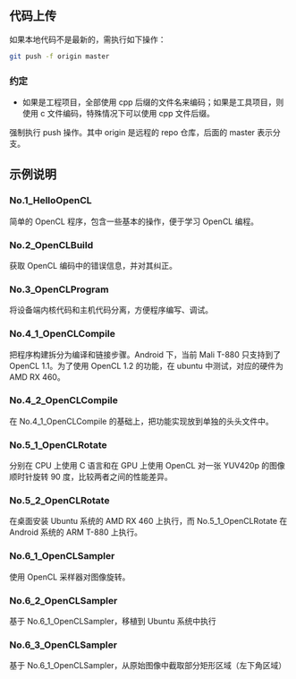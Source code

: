 ## 代码上传
如果本地代码不是最新的，需执行如下操作：

```bash
git push -f origin master
```

### 约定
- 如果是工程项目，全部使用 cpp 后缀的文件名来编码；如果是工具项目，则使用 c
文件编码，特殊情况下可以使用 cpp 文件后缀。

强制执行 push 操作。其中 origin 是远程的 repo 仓库，后面的 master 表示分支。

## 示例说明
### No.1_HelloOpenCL
简单的 OpenCL 程序，包含一些基本的操作，便于学习 OpenCL 编程。

### No.2_OpenCLBuild
获取 OpenCL 编码中的错误信息，并对其纠正。

### No.3_OpenCLProgram
将设备端内核代码和主机代码分离，方便程序编写、调试。

### No.4_1_OpenCLCompile
把程序构建拆分为编译和链接步骤。Android 下，当前 Mali T-880 只支持到了 OpenCL 1.1。为了使用 OpenCL 1.2 的功能，在 ubuntu 中测试，对应的硬件为 AMD RX 460。

### No.4_2_OpenCLCompile
在 No.4_1_OpenCLCompile 的基础上，把功能实现放到单独的头头文件中。

### No.5_1_OpenCLRotate
分别在 CPU 上使用 C 语言和在 GPU 上使用 OpenCL 对一张 YUV420p 的图像顺时针旋转 90 度，比较两者之间的性能差异。

### No.5_2_OpenCLRotate
在桌面安装 Ubuntu 系统的 AMD RX 460 上执行，而 No.5_1_OpenCLRotate 在 Android 系统的 ARM T-880 上执行。

### No.6_1_OpenCLSampler
使用 OpenCL 采样器对图像旋转。

### No.6_2_OpenCLSampler
基于 No.6_1_OpenCLSampler，移植到 Ubuntu 系统中执行

### No.6_3_OpenCLSampler
基于 No.6_1_OpenCLSampler，从原始图像中截取部分矩形区域（左下角区域）
